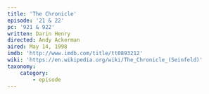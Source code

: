 ```yaml
---
title: 'The Chronicle'
episode: '21 & 22'
pc: '921 & 922'
written: Darin Henry
directed: Andy Ackerman
aired: May 14, 1998
imdb: 'http://www.imdb.com/title/tt0893212'
wiki: 'https://en.wikipedia.org/wiki/The_Chronicle_(Seinfeld)'
taxonomy:
    category:
        - episode
---
```

